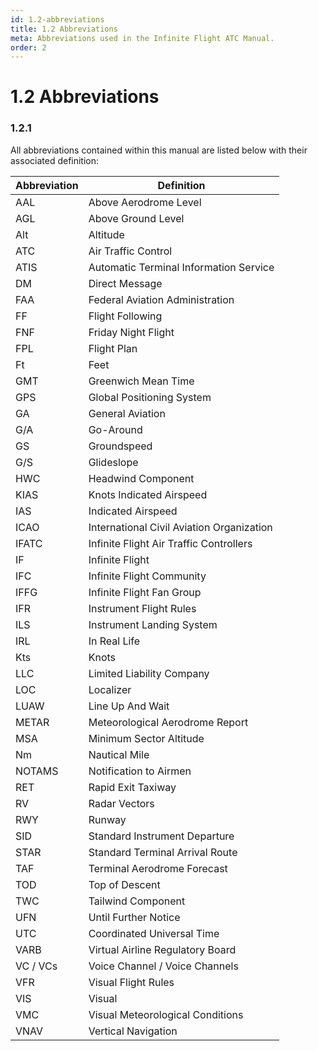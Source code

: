 ```yaml
---
id: 1.2-abbreviations
title: 1.2 Abbreviations
meta: Abbreviations used in the Infinite Flight ATC Manual.
order: 2
---
```


# 1.2 Abbreviations



### 1.2.1

All abbreviations contained within this manual are listed below with their associated definition:

 

| Abbreviation | Definition                                |
| ------------ | ----------------------------------------- |
| AAL          | Above Aerodrome Level                     |
| AGL          | Above Ground Level                        |
| Alt          | Altitude                                  |
| ATC          | Air Traffic Control                       |
| ATIS         | Automatic Terminal Information Service    |
| DM           | Direct Message                            |
| FAA          | Federal Aviation Administration           |
| FF           | Flight Following                          |
| FNF          | Friday Night Flight                       |
| FPL          | Flight Plan                               |
| Ft           | Feet                                      |
| GMT          | Greenwich Mean Time                       |
| GPS          | Global Positioning System                 |
| GA           | General Aviation                          |
| G/A          | Go-Around                                 |
| GS           | Groundspeed                               |
| G/S          | Glideslope                                |
| HWC          | Headwind Component                        |
| KIAS         | Knots Indicated Airspeed                  |
| IAS          | Indicated  Airspeed                       |
| ICAO         | International Civil Aviation Organization |
| IFATC        | Infinite Flight Air Traffic Controllers   |
| IF           | Infinite Flight                           |
| IFC          | Infinite Flight Community                 |
| IFFG         | Infinite Flight Fan Group                 |
| IFR          | Instrument Flight Rules                   |
| ILS          | Instrument Landing System                 |
| IRL          | In Real Life                              |
| Kts          | Knots                                     |
| LLC          | Limited Liability Company                 |
| LOC          | Localizer                                 |
| LUAW         | Line Up And Wait                          |
| METAR        | Meteorological Aerodrome Report           |
| MSA          | Minimum Sector Altitude                   |
| Nm           | Nautical Mile                             |
| NOTAMS       | Notification to Airmen                    |
| RET          | Rapid Exit Taxiway                        |
| RV           | Radar Vectors                             |
| RWY          | Runway                                    |
| SID          | Standard Instrument Departure             |
| STAR         | Standard Terminal Arrival Route           |
| TAF          | Terminal Aerodrome Forecast               |
| TOD          | Top of Descent                            |
| TWC          | Tailwind Component                        |
| UFN          | Until Further Notice                      |
| UTC          | Coordinated Universal Time                |
| VARB         | Virtual Airline Regulatory Board          |
| VC / VCs     | Voice Channel / Voice Channels            |
| VFR          | Visual Flight Rules                       |
| VIS          | Visual                                    |
| VMC          | Visual Meteorological Conditions          |
| VNAV         | Vertical Navigation                       |